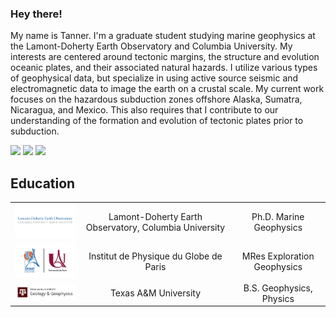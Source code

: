 ### Hey there!

My name is Tanner. I'm a graduate student studying marine geophysics at the Lamont-Doherty Earth Observatory and Columbia University. My interests are centered around tectonic margins, the structure and evolution oceanic plates, and their associated natural hazards. I utilize various types of geophysical data, but specialize in using active source seismic and electromagnetic data to image the earth on a crustal scale. My current work focuses on the hazardous subduction zones offshore Alaska, Sumatra, Nicaragua, and Mexico. This also requires that I contribute to our understanding of the formation and evolution of tectonic plates prior to subduction. 

[![](https://img.shields.io/badge/Twitter-1DA1F2?style=for-the-badge&logo=twitter&logoColor=white)](https://twitter.com/TannerAcquisto)
[![](https://img.shields.io/badge/LinkedIn-0077B5?style=for-the-badge&logo=linkedin&logoColor=white)](https://www.linkedin.com/in/TannerAcquisto/)
[![](https://img.shields.io/badge/Research_Gate-00CCBB.svg?&style=for-the-badge&logo=ResearchGate&logoColor=white
)](https://www.researchgate.net/profile/Tanner-Acquisto)

## Education
| | | |
|:--:|:--:|:--:|
| <img width="200" src="./logos/ldeo_cu.jpg"></img> |Lamont-Doherty Earth Observatory, Columbia University | Ph.D. Marine Geophysics |
| <img width="200" src="./logos/ipgp_up.jpg"></img> |Institut de Physique du Globe de Paris | MRes Exploration Geophysics |
| <img width="200" src="./logos/tamu_geo.png"></img> |Texas A&M University |  B.S. Geophysics, Physics|
